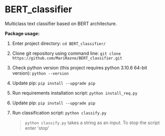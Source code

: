 # BERT_classifier
Multiclass text classifier based on BERT architecture.

**Package usage:**
1. Enter project directory: `cd BERT_classifier/`
2.   Clone git repository using command line: `git clone https://github.com/MariRazno/BERT_classifier.git`
3.   Check python version (this project requires python 3.10.6 64-bit version): `python --version`
4. Update pip: `pip install --upgrade pip`
5. Run requirements installation script: `python install_req.py` 
6. Update pip: `pip install --upgrade pip`
7. Run classification script: `python classify.py` 

    > `python classify.py` takes a string as an input. To stop the script enter 'stop'
